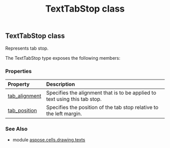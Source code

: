 ﻿---
title: TextTabStop class
second_title: Aspose.Cells for Python via .NET API References
description: 
type: docs
weight: 120
url: /aspose.cells.drawing.texts/texttabstop/
is_root: false
---

## TextTabStop class

Represents tab stop.



The TextTabStop type exposes the following members:

### Properties
| Property | Description |
| :- | :- |
| [tab_alignment](/cells/python-net/aspose.cells.drawing.texts/texttabstop/tab_alignment) | Specifies the alignment that is to be applied to text using this tab stop. |
| [tab_position](/cells/python-net/aspose.cells.drawing.texts/texttabstop/tab_position) | Specifies the position of the tab stop relative to the left margin. |



### See Also
* module [aspose.cells.drawing.texts](..)
